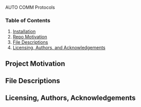 
AUTO COMM Protocols 
### Table of Contents

1. [Installation](#installation)
2. [Repo Motivation](#motivation)
3. [File Descriptions](#files)
4. [Licensing, Authors, and Acknowledgements](#licensing)


## Project Motivation<a name="motivation"></a>



## File Descriptions <a name="files"></a>



## Licensing, Authors, Acknowledgements<a name="licensing"></a>


